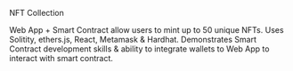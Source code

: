 NFT Collection

Web App + Smart Contract allow users to mint up to 50 unique NFTs. Uses Solitity, ethers.js, React, Metamask & Hardhat. Demonstrates Smart Contract development skills & ability to integrate wallets to Web App to interact with smart contract. 